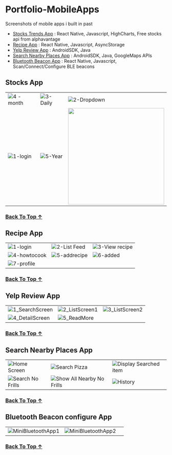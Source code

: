 # Portfolio-MobileApps
Screenshots of mobile apps i built in past
- [Stocks Trends App](#stocks-app) : React Native, Javascript, HighCharts, Free stocks api from alphavantage
- [Recipe App](#recipe-app) : React Native, Javascript, AsyncStorage
- [Yelp Review App](#yelp-review-app) : AndroidSDK, Java
- [Search Nearby Places App](#search-nearby-places-app) : AndroidSDK, Java, GoogleMaps APIs
- [Bluetooth Beacon App](#bluetooth-beacon-configure-app) : React Native, Javascript, Scan/Connect/Configure BLE beacons

## Stocks App

| | | |
|-|-|-|
| ![4 -month](https://github.com/user-attachments/assets/02fb2778-0ba5-44d8-9b23-cb5fe064b16e) | ![3-Daily](https://github.com/user-attachments/assets/89f5e993-624a-45e4-9aa8-15d4c171bc92)| ![2-Dropdown](https://github.com/user-attachments/assets/703742dc-5f0e-44be-991c-f9d80571af2d) | 
| ![1-login](https://github.com/user-attachments/assets/8d768c48-23c4-4a76-b446-0aac4bfcdd18) | ![5-Year](https://github.com/user-attachments/assets/0f6cc31b-5186-46b4-b738-17136144dec5) |<img src='https://github.com/user-attachments/assets/b705dddf-e97e-4934-9987-5f23b07115b5' width=300/> | 
### [Back To Top ↑](#portfolio-mobileapps)

## Recipe App

| | | |
|-|-|-|
|![1-login](https://github.com/user-attachments/assets/16141ee7-efcd-4e4e-b8b0-1ebb81159142)|![2-List Feed](https://github.com/user-attachments/assets/64487496-f0ac-49d7-ad75-02604155fe06)|![3-View recipe](https://github.com/user-attachments/assets/e79ed1d6-0d67-47f1-90e1-eb58c5357f9a)|
|![4-howtocook](https://github.com/user-attachments/assets/0e696c46-d19f-43ec-82de-0aae49ee73d5)| ![5-addrecipe](https://github.com/user-attachments/assets/71ec773b-a6bd-4d7c-ad55-c11923cdf770)|![6-added](https://github.com/user-attachments/assets/e2e0ea12-3ac6-45bd-b096-bf521d0154ba)|
|![7-profile](https://github.com/user-attachments/assets/a82c710d-21d3-468d-8fb6-72e09715035b)|||
### [Back To Top ↑](#portfolio-mobileapps)

## Yelp Review App
| | | |
|-|-|-|
|![1_SearchScreen](https://github.com/user-attachments/assets/84d11f20-a192-4542-b754-49afe79ba7c4)|![2_ListScreen1](https://github.com/user-attachments/assets/c221e1f0-5899-41b5-8b04-d9260017168a)|![3_ListScreen2](https://github.com/user-attachments/assets/4e7f17d3-cc81-4ce3-b184-70b46b5cef94)|
|![4_DetailScreen](https://github.com/user-attachments/assets/3b74b18a-61ef-45f6-80a3-e0f07560c843)|![5_ReadMore](https://github.com/user-attachments/assets/d3ad09bd-4576-47ef-be77-719d81672ec4)||
### [Back To Top ↑](#portfolio-mobileapps)

## Search Nearby Places App
| | | |
|-|-|-|
|![Home Screen](https://github.com/user-attachments/assets/ef115a49-5818-4f37-b9c0-5d2fc80c84b0)|![Search Pizza](https://github.com/user-attachments/assets/9e0fe5b4-574c-4d63-97f7-ba1dcbcf554a)|![Display Searched item](https://github.com/user-attachments/assets/2e82c459-5895-47f6-9d3f-d72b59e2c8c8)|
|![Search No Frills](https://github.com/user-attachments/assets/025ab3eb-22f4-493a-bcad-8a342b285992)|![Show All Nearby No Frills](https://github.com/user-attachments/assets/1a56ad16-1f5c-463c-b524-c1ecce936d42)|![History](https://github.com/user-attachments/assets/baad6002-40a6-4983-b1b2-9805b8fc6a2b)|
### [Back To Top ↑](#portfolio-mobileapps)

## Bluetooth Beacon configure App
||||
|-|-|-|
|![MiniBluetoothApp1](https://github.com/user-attachments/assets/0acb36c4-b7d1-46e4-a335-a91e2f88f782)|![MiniBluetoothApp2](https://github.com/user-attachments/assets/335becc7-c227-4d98-abfe-28eaeeca2d4a)||
### [Back To Top ↑](#portfolio-mobileapps)
